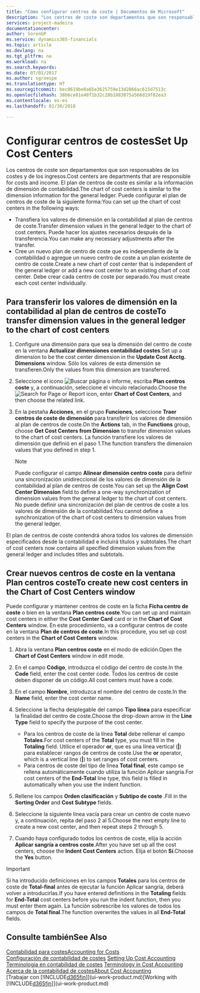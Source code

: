 ```yaml
---
title: "Cómo configurar centros de coste | Documentos de Microsoft"
description: "Los centros de coste son departamentos que son responsables de los costes y de los ingresos. El plan de centros de coste es similar a la información de dimensión de contabilidad."
services: project-madeira
documentationcenter: 
author: SorenGP
ms.service: dynamics365-financials
ms.topic: article
ms.devlang: na
ms.tgt_pltfrm: na
ms.workload: na
ms.search.keywords: 
ms.date: 07/01/2017
ms.author: sgroespe
ms.translationtype: HT
ms.sourcegitcommit: bec0619be0a65e3625759e13d2866ac615d7513c
ms.openlocfilehash: 38b6ce01e48f1b32c28b1883875a566d19f02ea3
ms.contentlocale: es-es
ms.lasthandoff: 01/30/2018

---
```

# <a name="set-up-cost-centers"></a><span data-ttu-id="f1762-104">Configurar centros de costes</span><span class="sxs-lookup"><span data-stu-id="f1762-104">Set Up Cost Centers</span></span>
<span data-ttu-id="f1762-105">Los centros de coste son departamentos que son responsables de los costes y de los ingresos.</span><span class="sxs-lookup"><span data-stu-id="f1762-105">Cost centers are departments that are responsible for costs and income.</span></span> <span data-ttu-id="f1762-106">El plan de centros de coste es similar a la información de dimensión de contabilidad.</span><span class="sxs-lookup"><span data-stu-id="f1762-106">The chart of cost centers is similar to the dimension information for the general ledger.</span></span> <span data-ttu-id="f1762-107">Puede configurar el plan de centros de coste de la siguiente forma:</span><span class="sxs-lookup"><span data-stu-id="f1762-107">You can set up the chart of cost centers in the following ways:</span></span>  

-   <span data-ttu-id="f1762-108">Transfiera los valores de dimensión en la contabilidad al plan de centros de coste.</span><span class="sxs-lookup"><span data-stu-id="f1762-108">Transfer dimension values in the general ledger to the chart of cost centers.</span></span> <span data-ttu-id="f1762-109">Puede hacer los ajustes necesarios después de la transferencia.</span><span class="sxs-lookup"><span data-stu-id="f1762-109">You can make any necessary adjustments after the transfer.</span></span>  
-   <span data-ttu-id="f1762-110">Cree un nuevo plan de centro de coste que es independiente de la contabilidad o agregue un nuevo centro de coste a un plan existente de centro de coste.</span><span class="sxs-lookup"><span data-stu-id="f1762-110">Create a new chart of cost center that is independent of the general ledger or add a new cost center to an existing chart of cost center.</span></span> <span data-ttu-id="f1762-111">Debe crear cada centro de coste por separado.</span><span class="sxs-lookup"><span data-stu-id="f1762-111">You must create each cost center individually.</span></span>  

## <a name="to-transfer-dimension-values-in-the-general-ledger-to-the-chart-of-cost-centers"></a><span data-ttu-id="f1762-112">Para transferir los valores de dimensión en la contabilidad al plan de centros de coste</span><span class="sxs-lookup"><span data-stu-id="f1762-112">To transfer dimension values in the general ledger to the chart of cost centers</span></span>  
1.  <span data-ttu-id="f1762-113">Configure una dimensión para que sea la dimensión del centro de coste en la ventana **Actualizar dimensiones contabilidad costes**.</span><span class="sxs-lookup"><span data-stu-id="f1762-113">Set up a dimension to be the cost center dimension in the **Update Cost Acctg. Dimensions** window.</span></span> <span data-ttu-id="f1762-114">Sólo los valores de esta dimensión se transfieren.</span><span class="sxs-lookup"><span data-stu-id="f1762-114">Only the values from this dimension are transferred.</span></span>  
2.  <span data-ttu-id="f1762-115">Seleccione el icono ![Buscar página o informe](media/ui-search/search_small.png "icono Buscar página o informe"), escriba **Plan centros coste** y, a continuación, seleccione el vínculo relacionado.</span><span class="sxs-lookup"><span data-stu-id="f1762-115">Choose the ![Search for Page or Report](media/ui-search/search_small.png "Search for Page or Report icon") icon, enter **Chart of Cost Centers**, and then choose the related link.</span></span>  
3.  <span data-ttu-id="f1762-116">En la pestaña **Acciones**, en el grupo **Funciones**, seleccione **Traer centros de coste de dimensión** para transferir los valores de dimensión al plan de centros de coste.</span><span class="sxs-lookup"><span data-stu-id="f1762-116">On the **Actions** tab, in the **Functions** group, choose **Get Cost Centers from Dimension** to transfer dimension values to the chart of cost centers.</span></span> <span data-ttu-id="f1762-117">La función transfiere los valores de dimensión que definió en el paso 1.</span><span class="sxs-lookup"><span data-stu-id="f1762-117">The function transfers the dimension values that you defined in step 1.</span></span>  

    > [!NOTE]  
    >  <span data-ttu-id="f1762-118">Puede configurar el campo **Alinear dimensión centro coste** para definir una sincronización unidireccional de los valores de dimensión de la contabilidad al plan de centros de coste.</span><span class="sxs-lookup"><span data-stu-id="f1762-118">You can set up the **Align Cost Center Dimension**  field to define a one-way synchronization of dimension values from the general ledger to the chart of cost centers.</span></span> <span data-ttu-id="f1762-119">No puede definir una sincronización del plan de centros de coste a los valores de dimensión de la contabilidad.</span><span class="sxs-lookup"><span data-stu-id="f1762-119">You cannot define a synchronization of the chart of cost centers to dimension values from the general ledger.</span></span>  

<span data-ttu-id="f1762-120">El plan de centros de coste contendrá ahora todos los valores de dimensión especificados desde la contabilidad e incluirá títulos y subtotales.</span><span class="sxs-lookup"><span data-stu-id="f1762-120">The chart of cost centers now contains all specified dimension values from the general ledger and includes titles and subtotals.</span></span>  

## <a name="to-create-new-cost-centers-in-the-chart-of-cost-centers-window"></a><span data-ttu-id="f1762-121">Crear nuevos centros de coste en la ventana Plan centros coste</span><span class="sxs-lookup"><span data-stu-id="f1762-121">To create new cost centers in the Chart of Cost Centers window</span></span>  
<span data-ttu-id="f1762-122">Puede configurar y mantener centros de coste en la ficha **Ficha centro de coste** o bien en la ventana **Plan centros coste**.</span><span class="sxs-lookup"><span data-stu-id="f1762-122">You can set up and maintain cost centers in either the **Cost Center Card** card or in the **Chart of Cost Centers** window.</span></span> <span data-ttu-id="f1762-123">En este procedimiento, va a configurar centros de coste en la ventana **Plan de centros de coste**.</span><span class="sxs-lookup"><span data-stu-id="f1762-123">In this procedure, you set up cost centers in the **Chart of Cost Centers** window.</span></span>  

1. <span data-ttu-id="f1762-124">Abra la ventana **Plan centros coste** en el modo de edición.</span><span class="sxs-lookup"><span data-stu-id="f1762-124">Open the **Chart of Cost Centers** window in edit mode.</span></span>  
2. <span data-ttu-id="f1762-125">En el campo **Código**, introduzca el código del centro de coste.</span><span class="sxs-lookup"><span data-stu-id="f1762-125">In the **Code** field, enter the cost center code.</span></span> <span data-ttu-id="f1762-126">Todos los centros de coste deben disponer de un código.</span><span class="sxs-lookup"><span data-stu-id="f1762-126">All cost centers must have a code.</span></span>  
3. <span data-ttu-id="f1762-127">En el campo **Nombre**, introduzca el nombre del centro de coste.</span><span class="sxs-lookup"><span data-stu-id="f1762-127">In the **Name** field, enter the cost center name.</span></span>  
4. <span data-ttu-id="f1762-128">Seleccione la flecha desplegable del campo **Tipo línea** para especificar la finalidad del centro de coste.</span><span class="sxs-lookup"><span data-stu-id="f1762-128">Choose the drop-down arrow in the **Line Type** field to specify the purpose of the cost center.</span></span>  

    - <span data-ttu-id="f1762-129">Para los centros de coste de la línea **Total** debe rellenar el campo **Totales**.</span><span class="sxs-lookup"><span data-stu-id="f1762-129">For cost centers of the **Total** type, you must fill in the **Totaling** field.</span></span> <span data-ttu-id="f1762-130">Utilice el operador **or**, que es una línea vertical (**&#124;**) para establecer rangos de centros de coste.</span><span class="sxs-lookup"><span data-stu-id="f1762-130">Use the **or** operator, which is a vertical line (**&#124;**) to set ranges of cost centers.</span></span>  
    - <span data-ttu-id="f1762-131">Para centros de coste del tipo de línea **Total final**, este campo se rellena automáticamente cuando utiliza la función Aplicar sangría.</span><span class="sxs-lookup"><span data-stu-id="f1762-131">For cost centers of the **End-Total** line type, this field is filled in automatically when you use the indent function.</span></span>  
5.  <span data-ttu-id="f1762-132">Rellene los campos **Orden clasificación** y **Subtipo de coste** .</span><span class="sxs-lookup"><span data-stu-id="f1762-132">Fill in the **Sorting Order** and **Cost Subtype** fields.</span></span>  
6.  <span data-ttu-id="f1762-133">Seleccione la siguiente línea vacía para crear un centro de coste nuevo y, a continuación, repita del paso 2 al 5.</span><span class="sxs-lookup"><span data-stu-id="f1762-133">Choose the next empty line to create a new cost center, and then repeat steps 2 through 5.</span></span>  
7.  <span data-ttu-id="f1762-134">Cuando haya configurado todos los centros de coste, elija la acción **Aplicar sangría a centros coste**.</span><span class="sxs-lookup"><span data-stu-id="f1762-134">After you have set up all the cost centers, choose the **Indent Cost Centers** action.</span></span> <span data-ttu-id="f1762-135">Elija el botón **Sí**.</span><span class="sxs-lookup"><span data-stu-id="f1762-135">Choose the **Yes** button.</span></span>  

> [!IMPORTANT]  
>  <span data-ttu-id="f1762-136">Si ha introducido definiciones en los campos **Totales** para los centros de coste de **Total-final** antes de ejecutar la función Aplicar sangría, deberá volver a introducirlas.</span><span class="sxs-lookup"><span data-stu-id="f1762-136">If you have entered definitions in the **Totaling** fields for **End-Total** cost centers before you run the indent function, then you must enter them again.</span></span> <span data-ttu-id="f1762-137">La función sobrescribe los valores de todos los campos de **Total final**.</span><span class="sxs-lookup"><span data-stu-id="f1762-137">The function overwrites the values in all **End-Total** fields.</span></span>  

## <a name="see-also"></a><span data-ttu-id="f1762-138">Consulte también</span><span class="sxs-lookup"><span data-stu-id="f1762-138">See Also</span></span>  
[<span data-ttu-id="f1762-139">Contabilidad para costes</span><span class="sxs-lookup"><span data-stu-id="f1762-139">Accounting for Costs</span></span>](finance-manage-cost-accounting.md)  
<span data-ttu-id="f1762-140">[Configuración de contabilidad de costes](finance-set-up-cost-accounting.md) </span><span class="sxs-lookup"><span data-stu-id="f1762-140">[Setting Up Cost Accounting](finance-set-up-cost-accounting.md) </span></span>  
<span data-ttu-id="f1762-141">[Terminología en contabilidad de costes](finance-terminology-in-cost-accounting.md) </span><span class="sxs-lookup"><span data-stu-id="f1762-141">[Terminology in Cost Accounting](finance-terminology-in-cost-accounting.md) </span></span>  
[<span data-ttu-id="f1762-142">Acerca de la contabilidad de costes</span><span class="sxs-lookup"><span data-stu-id="f1762-142">About Cost Accounting</span></span>](finance-about-cost-accounting.md)  
<span data-ttu-id="f1762-143">[Trabajar con [!INCLUDE[d365fin](includes/d365fin_md.md)]](ui-work-product.md)</span><span class="sxs-lookup"><span data-stu-id="f1762-143">[Working with [!INCLUDE[d365fin](includes/d365fin_md.md)]](ui-work-product.md)</span></span>

